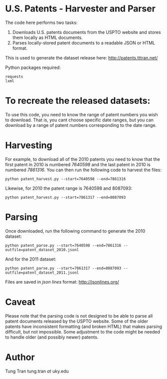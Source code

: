 # U.S. Patents - Harvester and Parser

The code here performs two tasks:

1. Downloads U.S. patents documents from the USPTO website and stores them locally as HTML documents.
2. Parses locally-stored patent documents to a readable JSON or HTML format.

This is used to generate the dataset release here:
http://patents.tttran.net/

Python packages required:
~~~
requests
lxml
~~~

# To recreate the released datasets:

To use this code, you need to know the range of patent numbers you wish to download. That is, you cant choose specific date ranges, but you can download by a range of patent numbers corresponding to the date range. 

# Harvesting

For example, to download all of the 2010 patents you need to know that the first patent in 2010 is numbered *7640598* and the last patent in 2010 is numbered *7861316*. You can then run the following code to harvest the files:

`python patent_harvest.py --start=7640598 --end=7861316`

Likewise, for 2010 the patent range is 7640598 and 8087093:

`python patent_harvest.py --start=7861317 --end=8087093`

# Parsing

Once downloaded, run the following command to generate the 2010 dataset:

`python patent_parse.py --start=7640598 --end=7861316 --outfile=patent_dataset_2010.jsonl`

And for the 2011 dataset:

`python patent_parse.py --start=7861317 --end=8087093 --outfile=patent_dataset_2011.jsonl`

Files are saved in *json lines* format: http://jsonlines.org/

# Caveat

Please note that the parsing code is not designed to be able to parse all patent documents released by the USPTO website. Some of the older patents have inconsistent formatting (and broken HTML) that makes parsing difficult, but not impossible. Some adjustment to the code might be needed to handle older (and possibly newer) patents.

# Author

Tung Tran
tung.tran *at* uky.edu
